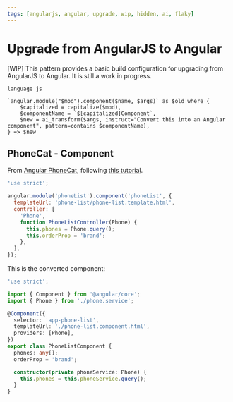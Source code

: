 ```yaml
---
tags: [angularjs, angular, upgrade, wip, hidden, ai, flaky]
---
```


# Upgrade from AngularJS to Angular

[WIP] This pattern provides a basic build configuration for upgrading from AngularJS to Angular. It is still a work in progress.

```grit
language js

`angular.module("$mod").component($name, $args)` as $old where {
    $capitalized = capitalize($mod),
    $componentName = `$[capitalized]Component`,
    $new = ai_transform($args, instruct="Convert this into an Angular component", pattern=contains $componentName),
} => $new
```

## PhoneCat - Component

From [Angular PhoneCat](https://github.com/angular/angular-phonecat), following [this tutorial](https://angular.io/guide/upgrade#upgrading-components).

```js
'use strict';

angular.module('phoneList').component('phoneList', {
  templateUrl: 'phone-list/phone-list.template.html',
  controller: [
    'Phone',
    function PhoneListController(Phone) {
      this.phones = Phone.query();
      this.orderProp = 'brand';
    },
  ],
});
```

This is the converted component:

```ts
'use strict';

import { Component } from '@angular/core';
import { Phone } from './phone.service';

@Component({
  selector: 'app-phone-list',
  templateUrl: './phone-list.component.html',
  providers: [Phone],
})
export class PhoneListComponent {
  phones: any[];
  orderProp = 'brand';

  constructor(private phoneService: Phone) {
    this.phones = this.phoneService.query();
  }
}
```

